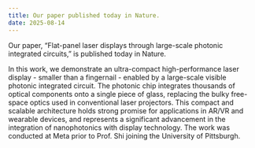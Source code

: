 ```yaml
---
title: Our paper published today in Nature. 
date: 2025-08-14
---
```


Our paper, “Flat-panel laser displays through large-scale photonic integrated circuits,” is published today in Nature. 
<!--more-->

In this work, we demonstrate an ultra-compact high-performance laser display - smaller than a fingernail - enabled by a large-scale visible photonic integrated circuit. The photonic chip integrates thousands of optical components onto a single piece of glass, replacing the bulky free-space optics used in conventional laser projectors. This compact and scalable architecture holds strong promise for applications in AR/VR and wearable devices, and represents a significant advancement in the integration of nanophotonics with display technology. The work was conducted at Meta prior to Prof. Shi joining the University of Pittsburgh.
